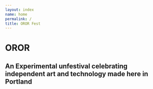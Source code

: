 ```yaml
---
layout: index
name: home
permalink: /
title: OROR Fest
---
```


# OROR


<h2 id="hero">An Experimental unfestival celebrating independent art and technology made here in Portland</h2>
